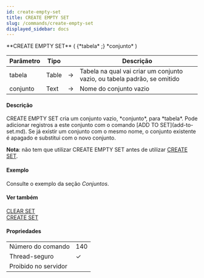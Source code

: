 ```yaml
---
id: create-empty-set
title: CREATE EMPTY SET
slug: /commands/create-empty-set
displayed_sidebar: docs
---
```


<!--REF #_command_.CREATE EMPTY SET.Syntax-->**CREATE EMPTY SET** ( {*tabela* ;} *conjunto* )<!-- END REF-->
<!--REF #_command_.CREATE EMPTY SET.Params-->
| Parâmetro | Tipo |  | Descrição |
| --- | --- | --- | --- |
| tabela | Table | &#8594;  | Tabela na qual vai criar um conjunto vazio, ou tabela padrão, se omitido |
| conjunto | Text | &#8594;  | Nome do conjunto vazio |

<!-- END REF-->

#### Descrição 

<!--REF #_command_.CREATE EMPTY SET.Summary-->CREATE EMPTY SET cria um conjunto vazio, *conjunto*, para *tabela*.<!-- END REF--> Pode adicionar registros a este conjunto com o comando [ADD TO SET](add-to-set.md). Se já existir um conjunto com o mesmo nome, o conjunto existente é apagado e substitui com o novo conjunto.  
  
**Nota**: não tem que utilizar CREATE EMPTY SET antes de utilizar [CREATE SET](create-set.md).

#### Exemplo 

Consulte o exemplo da seção *Conjuntos*.

#### Ver também 

[CLEAR SET](clear-set.md)  
[CREATE SET](create-set.md)  

#### Propriedades
|  |  |
| --- | --- |
| Número do comando | 140 |
| Thread-seguro | &check; |
| Proibido no servidor ||


